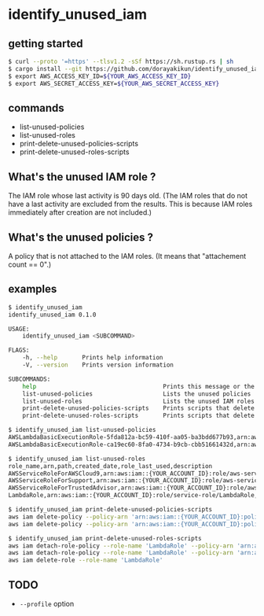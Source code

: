 # identify_unused_iam

## getting started

```bash
$ curl --proto '=https' --tlsv1.2 -sSf https://sh.rustup.rs | sh
$ cargo install --git https://github.com/dorayakikun/identify_unused_iam
$ export AWS_ACCESS_KEY_ID=${YOUR_AWS_ACCESS_KEY_ID}
$ export AWS_SECRET_ACCESS_KEY=${YOUR_AWS_SECRET_ACCESS_KEY}
```

## commands

- list-unused-policies
- list-unused-roles
- print-delete-unused-policies-scripts
- print-delete-unused-roles-scripts

## What's the unused IAM role ?

The IAM role whose last activity is 90 days old.
(The IAM roles that do not have a last activity are excluded from the results. This is because IAM roles immediately after creation are not included.)

## What's the unused policies ?

A policy that is not attached to the IAM roles.
(It means that "attachement count == 0".)

## examples

```bash
$ identify_unused_iam
identify_unused_iam 0.1.0

USAGE:
    identify_unused_iam <SUBCOMMAND>

FLAGS:
    -h, --help       Prints help information
    -V, --version    Prints version information

SUBCOMMANDS:
    help                                    Prints this message or the help of the given subcommand(s)
    list-unused-policies                    Lists the unused policies
    list-unused-roles                       Lists the unused IAM roles
    print-delete-unused-policies-scripts    Prints scripts that delete the unused policies
    print-delete-unused-roles-scripts       Prints scripts that delete the unused IAM roles

$ identify_unused_iam list-unused-policies
AWSLambdaBasicExecutionRole-5fda812a-bc59-410f-aa05-ba3bdd677b93,arn:aws:iam::{YOUR_ACCOUNT_ID}:policy/service-role/AWSLambdaBasicExecutionRole-5fda812a-bc59-410f-aa05-ba3bdd677b93,/service-role/,2017-05-28T02:52:59Z,
AWSLambdaBasicExecutionRole-ca19ec60-8fa0-4734-b9cb-cbb51661432d,arn:aws:iam::{YOUR_ACCOUNT_ID}:policy/service-role/AWSLambdaBasicExecutionRole-ca19ec60-8fa0-4734-b9cb-cbb51661432d,/service-role/,2017-05-27T09:20:48Z,

$ identify_unused_iam list-unused-roles
role_name,arn,path,created_date,role_last_used,description
AWSServiceRoleForAWSCloud9,arn:aws:iam::{YOUR_ACCOUNT_ID}:role/aws-service-role/cloud9.amazonaws.com/AWSServiceRoleForAWSCloud9,/aws-service-role/cloud9.amazonaws.com/,2020-09-06T06:03:39Z,,Service linked role for AWS Cloud9
AWSServiceRoleForSupport,arn:aws:iam::{YOUR_ACCOUNT_ID}:role/aws-service-role/support.amazonaws.com/AWSServiceRoleForSupport,/aws-service-role/support.amazonaws.com/,2018-12-22T22:39:04Z,,"Enables resource access for AWS to provide billing, administrative and support services"
AWSServiceRoleForTrustedAdvisor,arn:aws:iam::{YOUR_ACCOUNT_ID}:role/aws-service-role/trustedadvisor.amazonaws.com/AWSServiceRoleForTrustedAdvisor,/aws-service-role/trustedadvisor.amazonaws.com/,2019-01-20T03:40:19Z,,"Access for the AWS Trusted Advisor Service to help reduce cost, increase performance, and improve security of your AWS environment."
LambdaRole,arn:aws:iam::{YOUR_ACCOUNT_ID}:role/service-role/LambdaRole,/service-role/,2017-05-28T02:52:58Z,,

$ identify_unused_iam print-delete-unused-policies-scripts
aws iam delete-policy --policy-arn 'arn:aws:iam::{YOUR_ACCOUNT_ID}:policy/service-role/AWSLambdaBasicExecutionRole-5fda812a-bc59-410f-aa05-ba3bdd677b93'
aws iam delete-policy --policy-arn 'arn:aws:iam::{YOUR_ACCOUNT_ID}:policy/service-role/AWSLambdaBasicExecutionRole-ca19ec60-8fa0-4734-b9cb-cbb51661432d'

$ identify_unused_iam print-delete-unused-roles-scripts
aws iam detach-role-policy --role-name 'LambdaRole' --policy-arn 'arn:aws:iam::{YOUR_ACCOUNT_ID}:policy/service-role/AWSLambdaCloudFormationExecutionRole-73a5f013-c4d4-4c9e-9fa1-e9fbd3aaef8b'
aws iam detach-role-policy --role-name 'LambdaRole' --policy-arn 'arn:aws:iam::{YOUR_ACCOUNT_ID}:policy/service-role/AWSLambdaBasicExecutionRole-5fda812a-bc59-410f-aa05-ba3bdd677b93'
aws iam delete-role --role-name 'LambdaRole'
```

## TODO

- `--profile` option
